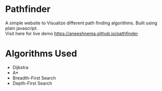 # Pathfinder
A simple website to Visualize different path finding algorithms. Built using plain javascript.\
Visit here for live demo https://aneeshnema.github.io/pathfinder

# Algorithms Used
 - Dijkstra
 - A*
 - Breadth-First Search
 - Depth-First Search
